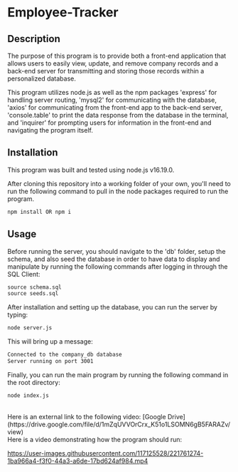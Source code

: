 # Employee-Tracker

## Description

The purpose of this program is to provide both a front-end application that allows users to easily view, update, and remove company records and a back-end server for transmitting and storing those records within a personalized database.

This program utilizes node.js as well as the npm packages 'express' for handling server routing, 'mysql2' for communicating with the database, 'axios' for communicating from the front-end app to the back-end server, 'console.table' to print the data response from the database in the terminal, and 'inquirer' for prompting users for information in the front-end and navigating the program itself.

## Installation

This program was built and tested using node.js v16.19.0.

After cloning this repository into a working folder of your own, you'll need to run the following command to pull in the node packages required to run the program.

```md
npm install OR npm i
```

## Usage

Before running the server, you should navigate to the 'db' folder, setup the schema, and also seed the database in order to have data to display and manipulate by running the following commands after logging in through the SQL Client:

```md
source schema.sql
source seeds.sql
```

After installation and setting up the database, you can run the server by typing:

```md
node server.js
```

This will bring up a message:

```md
Connected to the company_db database
Server running on port 3001
```

Finally, you can run the main program by running the following command in the root directory:

```md
node index.js
```
<br>
Here is an external link to the following video: [Google Drive](https://drive.google.com/file/d/1mZqUVVOrCrx_K51o1LSOMN6gB5FARAZv/view)
<br>
Here is a video demonstrating how the program should run:

https://user-images.githubusercontent.com/117125528/221761274-1ba966a4-f3f0-44a3-a6de-17bd624af984.mp4
